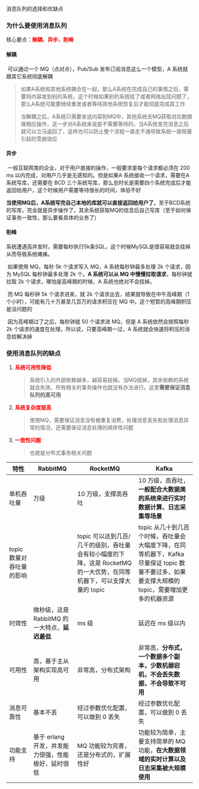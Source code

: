 消息队列的选择和优缺点

### 为什么要使用消息队列

核心要点：**<font color=red>解耦、异步、削峰</font>**

#### 解耦

​		可以通过一个 MQ（点对点），Pub/Sub 发布订阅消息这么一个模型，A 系统就跟其它系统彻底解耦

> ​		如果A系统和其他系统耦合在一起，那么A系统在完成自己的事情之后，需要将内容发到别的系统，这个时候如果别的系统挂了或者网络出现问题了，那么A系统可能要继续重发或者等待其他系统恢复后才能彻底完成其工作
>
> ​		当解耦之后，A系统只需要发送内容到MQ中，其他系统去MQ获取对应数据做相应操作，这一步对A系统来说是不需要等待的，当A系统发完消息之后就可以立马返回了，这样也可以防止整个流程一直走不通导致系统一直阻塞引起的雪崩效应

#### 异步

​		一般互联网类的企业，对于用户直接的操作，一般要求是每个请求都必须在 200 ms 以内完成，对用户几乎是无感知的。但是如果A 系统接收一个请求，需要在A系统写库，还需要在 BCD 三个系统写库，那么总时长是需要四个系统完成后才能返回给用户，这个时候用户需要等待很长的时间，体验不好

​		**当使用MQ后，A系统写完自己本地的库就可以直接返回给用户了**。至于BCD系统的写库，完全就是异步操作了，其余系统获取MQ的信息后自己写库（至于如何保证事务一致性，那么要看具体的业务了）

#### 削峰

​		系统遭遇高并发时，需要每秒执行5k条SQL，这个时候MySQL是很容易就会挂掉从而导致系统瘫痪。

​		如果使用 MQ，每秒 5k 个请求写入 MQ，A 系统每秒钟最多处理 2k 个请求，因为 MySQL 每秒钟最多处理 2k 个。**A 系统可以从 MQ 中慢慢拉取请求**，每秒钟就拉取 2k 个请求，哪怕是高峰期的时候，A 系统也绝对不会挂掉。

​		而 MQ 每秒钟 5k 个请求进来，就 2k 个请求出去，结果就导致在中午高峰期（1 个小时），可能有几十万甚至几百万的请求积压在 MQ 中。这个短暂的高峰期积压是没问题的

​		因为高峰期过了之后，每秒钟就 50 个请求进 MQ，但是 A 系统依然会按照每秒 2k 个请求的速度在处理。所以说，只要高峰期一过，A 系统就会快速将积压的消息给解决掉



### 使用消息队列的缺点

1. **<font color=red>系统可用性降低</font>**

   > ​		系统引入的外部依赖越多，越容易挂掉。当MQ挂掉，其余依赖的系统就会失效，所有相关的事务操作也就没有办法进行。这里**需要保证消息队列的高可用**

2. **<font color=red>系统复杂度提高</font>**

   > ​		使用MQ，需要保证消息没有被重复消费，处理消息丢失和处理消息异常的情况，还需要保证消息处理的顺序性问题

3. **<font color=red>一致性问题</font>**

   > 也就是分布式事务相关问题



| 特性                     | RabbitMQ                                           | RocketMQ                                                     | Kafka                                                        |
| ------------------------ | -------------------------------------------------- | ------------------------------------------------------------ | ------------------------------------------------------------ |
| 单机吞吐量               | 万级                                               | 10 万级，支撑高吞吐                                          | 10 万级，高吞吐，**一般配合大数据类的系统来进行实时数据计算、日志采集等场景** |
| topic 数量对吞吐量的影响 |                                                    | topic 可以达到几百/几千的级别，吞吐量会有较小幅度的下降，这是 RocketMQ 的一大优势，在同等机器下，可以支撑大量的 topic | topic 从几十到几百个时候，吞吐量会大幅度下降，在同等机器下，Kafka 尽量保证 topic 数量不要过多，如果要支撑大规模的 topic，需要增加更多的机器资源 |
| 时效性                   | 微秒级，这是 RabbitMQ 的一大特点，**延迟最低**     | ms 级                                                        | 延迟在 ms 级以内                                             |
| 可用性                   | 高，基于主从架构实现高可用                         | 非常高，分布式架构                                           | 非常高，**分布式，一个数据多个副本，少数机器宕机，不会丢失数据，不会导致不可用** |
| 消息可靠性               | 基本不丢                                           | 经过参数优化配置，可以做到 0 丢失                            | 经过参数优化配置，可以做到 0 丢失                            |
| 功能支持                 | 基于 erlang 开发，并发能力很强，性能极好，延时很低 | MQ 功能较为完善，还是分布式的，扩展性好                      | 功能较为简单，主要支持简单的 MQ 功能，**在大数据领域的实时计算以及日志采集被大规模使用** |

